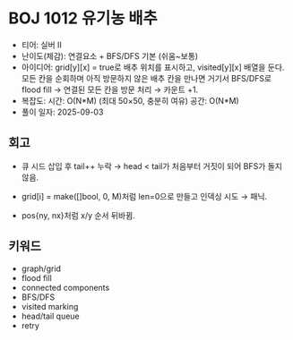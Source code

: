 # BOJ 1012 유기농 배추

- 티어: 실버 II
- 난이도(체감): 연결요소 + BFS/DFS 기본 (쉬움~보통)
- 아이디어: grid[y][x] = true로 배추 위치를 표시하고, visited[y][x] 배열을 둔다. 모든 칸을 순회하며 아직 방문하지 않은 배추 칸을 만나면 거기서 BFS/DFS로 flood fill → 연결된 모든 칸을 방문 처리 → 카운트 +1.
- 복잡도: 시간: O(N\*M) (최대 50×50, 충분히 여유) 공간: O(N\*M)
- 풀이 일자: 2025-09-03

## 회고

- 큐 시드 삽입 후 tail++ 누락 → head < tail가 처음부터 거짓이 되어 BFS가 돌지 않음.

- grid[i] = make([]bool, 0, M)처럼 len=0으로 만들고 인덱싱 시도 → 패닉.

- pos{ny, nx}처럼 x/y 순서 뒤바뀜.

## 키워드

- graph/grid
- flood fill
- connected components
- BFS/DFS
- visited marking
- head/tail queue
- retry
